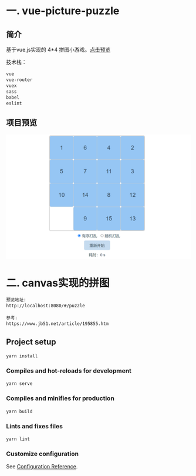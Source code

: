 # 一. vue-picture-puzzle

## 简介

基于vue.js实现的 4*4 拼图小游戏。[点击预览](https://gittig11.github.io/vue-picture-puzzle/) 

技术栈：
```
vue
vue-router
vuex
sass
babel
eslint
```

## 项目预览

![拼图](./public/vue拼图小游戏.png) 


# 二. canvas实现的拼图
```
预览地址:
http://localhost:8080/#/puzzle

参考:
https://www.jb51.net/article/195855.htm
```


## Project setup
```
yarn install
```

### Compiles and hot-reloads for development
```
yarn serve
```

### Compiles and minifies for production
```
yarn build
```

### Lints and fixes files
```
yarn lint
```

### Customize configuration
See [Configuration Reference](https://cli.vuejs.org/config/).
